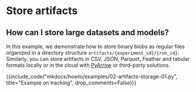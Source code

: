 # Store artifacts

## How can I store large datasets and models?

In this example, we demonstrate how to store binary blobs as regular files organized in a directory structure `artifacts/{experiment_id}/{run_id}`. Similarly, you can store artifacts in CSV, JSON, Parquet, Feather and tabular formats
locally or in the cloud with [PyArrow](https://arrow.apache.org/docs/python/) or third-party solutions.

{{include_code("mkdocs/howto/examples/02-artifacts-storage-01.py", title="Example on tracking", drop_comments=False)}}

